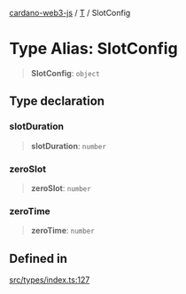 [cardano-web3-js](../../../index.md) / [T](../index.md) / SlotConfig

# Type Alias: SlotConfig

> **SlotConfig**: `object`

## Type declaration

### slotDuration

> **slotDuration**: `number`

### zeroSlot

> **zeroSlot**: `number`

### zeroTime

> **zeroTime**: `number`

## Defined in

[src/types/index.ts:127](https://github.com/xray-network/cardano-web3-js/blob/51359f53a33988f2d248eab0454f4ef69063970a/src/types/index.ts#L127)
